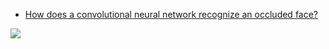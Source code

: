 

* [How does a convolutional neural network recognize an occluded face?](https://www.quora.com/How-does-a-convolutional-neural-network-recognize-an-occluded-face)

![](https://qph.cf2.quoracdn.net/main-qimg-10cba1fabb8c6c1b39d87fa96fe862d9)
